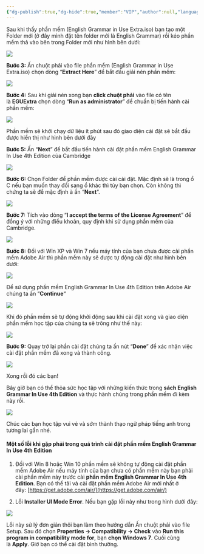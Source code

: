 ```yaml
---
{"dg-publish":true,"dg-hide":true,"member":"VIP","author":null,"language":"English","tags":["resources","shared-deck","english"],"title":"English Grammar in Use (4th Edition) CD-ROM","permalink":"/vii-tong-hop-mot-so-bo-the/english-grammar-in-use-4th-edition-cd-rom/","hide":true,"dgPassFrontmatter":true}
---
```


Sau khi thấy phần mềm (English Grammar in Use Extra.iso) bạn tạo một Folder mới (ở đây mình đặt tên folder mới là English Grammar) rồi kéo phần mềm thả vào bên trong Folder mới như hình bên dưới:

![](https://i.imgur.com/qyUFpbW.jpg)

**Bước 3:** Ấn chuột phải vào file phần mềm (English Grammar in Use Extra.iso) chọn dòng “**Extract Here**” để bắt đầu giải nén phần mềm:

![](https://i.imgur.com/843XaZC.png)


**Bước 4:** Sau khi giải nén xong bạn **click chuột phải** vào file có tên là **EGUExtra** chọn dòng “**Run as administrator**” để chuẩn bị tiến hành cài phần mềm:

![](https://i.imgur.com/QIrqBgv.png)

Phần mềm sẽ khởi chạy dữ liệu ít phút sau đó giao diện cài đặt sẽ bắt đầu được hiển thị như hình bên dưới đây

**Bước 5:** Ấn “**Next**” để bắt đầu tiến hành cài đặt phần mềm English Grammar In Use 4th Edition của Cambridge

![](https://i.imgur.com/UUiRejR.png)

**Bước 6:** Chọn Folder để phần mềm được cài cài đặt. Mặc định sẽ là trong ổ C nếu bạn muốn thay đổi sang ổ khác thì tùy bạn chọn. Còn không thì chứng ta sẽ để mặc định à ấn “**Next**“.

![](https://i.imgur.com/ZlWojRp.png)

**Bước 7:** Tích vào dòng “**I accept the terms of the License Agreement**” để đồng ý với những điều khoản, quy định khi sử dụng phần mềm của Cambridge.

![](https://i.imgur.com/NaZilz5.png)

**Bước 8:** Đối với Win XP và Win 7 nếu máy tính của bạn chưa được cài phần mềm Adobe Air thì phần mềm này sẽ được tự động cài đặt như hình bên dưới:

![](https://i.imgur.com/5TlyaXm.png)

Để sử dụng phần mềm English Grammar In Use 4th Edition trên Adobe Air chúng ta ấn “**Continue**“

![](https://i.imgur.com/VM7YAWI.png)

Khi đó phần mềm sẽ tự động khởi động sau khi cài đặt xong và giao diện phần mềm học tập của chúng ta sẽ trông như thế này:

![](https://i.imgur.com/TazaJLW.png)

**Bước 9:** Quay trở lại phần cài đặt chúng ta ấn nút “**Done**” để xác nhận việc cài đặt phần mềm đã xong và thành công.

![](https://i.imgur.com/BVTx88K.png)

Xong rồi đó các bạn!

Bây giờ bạn có thể thỏa sức học tập với những kiến thức trong **sách English Grammar In Use 4th Edition** và thực hành chúng trong phần mềm đi kèm này rồi.

![](https://i.imgur.com/Gq8ucvK.png)

Chúc các bạn học tập vui vẻ và sớm thành thạo ngữ pháp tiếng anh trong tương lai gần nhé.

#### Một số lỗi khi gặp phải trong quá trình cài đặt phần mềm English Grammar In Use 4th Edition

1. Đối với Win 8 hoặc Win 10 phần mềm sẽ không tự động cài đặt phần mềm Adobe Air nếu máy tính của bạn chưa có phần mềm này bạn phải cài phần mềm này trước cài **phần mềm English Grammar In Use 4th Edition**. Bạn có thể tải và cài đặt phần mềm Adobe Air mới nhất ở đây: [https://get.adobe.com/air/](https://get.adobe.com/air/)

2. Lỗi **Installer UI Mode Error**. Nếu bạn gặp lỗi này như trong hình dưới đây:

![](https://i.imgur.com/bO7OMw5.png)

Lỗi này sử lý đơn giản thôi bạn làm theo hướng dẫn Ấn chuột phải vào file Setup. Sau đó chọn **Properties -> Compatibility -> Check** vào **Run this program in compatibility mode for**, bạn **chọn Windows 7**. Cuối cùng là **Apply**. Giờ bạn có thể cài đặt bình thường.